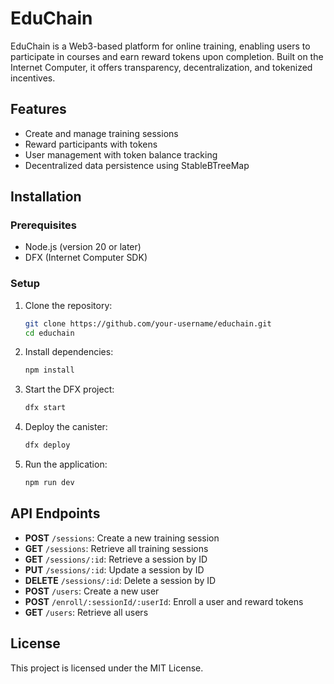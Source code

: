 # EduChain

EduChain is a Web3-based platform for online training, enabling users to participate in courses and earn reward tokens upon completion. Built on the Internet Computer, it offers transparency, decentralization, and tokenized incentives.

## Features

- Create and manage training sessions
- Reward participants with tokens
- User management with token balance tracking
- Decentralized data persistence using StableBTreeMap

## Installation

### Prerequisites

- Node.js (version 20 or later)
- DFX (Internet Computer SDK)

### Setup

1. Clone the repository:
    ```bash
    git clone https://github.com/your-username/educhain.git
    cd educhain
    ```

2. Install dependencies:
    ```bash
    npm install
    ```

3. Start the DFX project:
    ```bash
    dfx start
    ```

4. Deploy the canister:
    ```bash
    dfx deploy
    ```

5. Run the application:
    ```bash
    npm run dev
    ```

## API Endpoints

- **POST** `/sessions`: Create a new training session
- **GET** `/sessions`: Retrieve all training sessions
- **GET** `/sessions/:id`: Retrieve a session by ID
- **PUT** `/sessions/:id`: Update a session by ID
- **DELETE** `/sessions/:id`: Delete a session by ID
- **POST** `/users`: Create a new user
- **POST** `/enroll/:sessionId/:userId`: Enroll a user and reward tokens
- **GET** `/users`: Retrieve all users

## License

This project is licensed under the MIT License.
